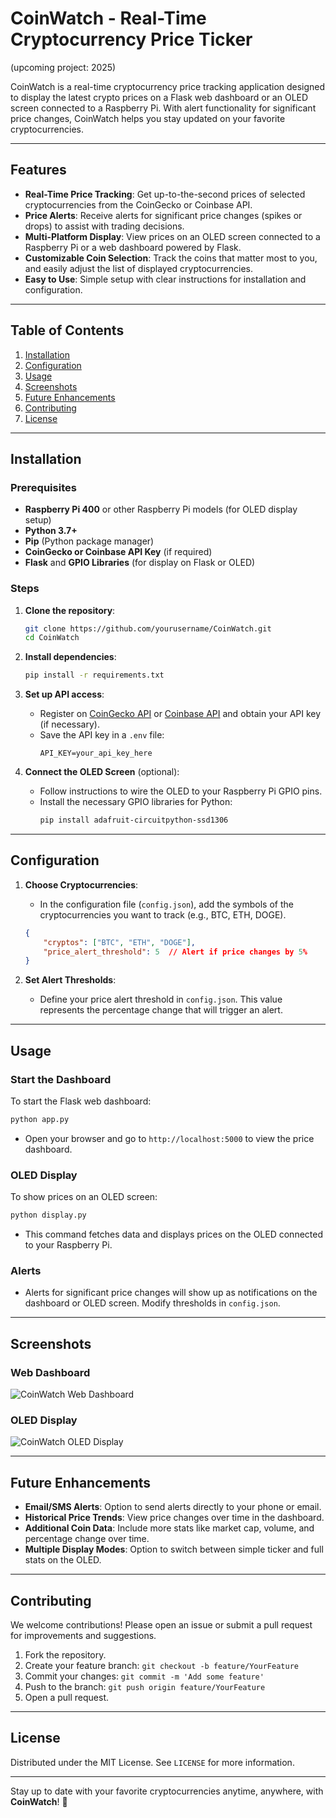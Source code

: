 # CoinWatch - Real-Time Cryptocurrency Price Ticker

(upcoming project: 2025)

CoinWatch is a real-time cryptocurrency price tracking application designed to display the latest crypto prices on a Flask web dashboard or an OLED screen connected to a Raspberry Pi. With alert functionality for significant price changes, CoinWatch helps you stay updated on your favorite cryptocurrencies.

---

## Features
- **Real-Time Price Tracking**: Get up-to-the-second prices of selected cryptocurrencies from the CoinGecko or Coinbase API.
- **Price Alerts**: Receive alerts for significant price changes (spikes or drops) to assist with trading decisions.
- **Multi-Platform Display**: View prices on an OLED screen connected to a Raspberry Pi or a web dashboard powered by Flask.
- **Customizable Coin Selection**: Track the coins that matter most to you, and easily adjust the list of displayed cryptocurrencies.
- **Easy to Use**: Simple setup with clear instructions for installation and configuration.

---

## Table of Contents
1. [Installation](#installation)
2. [Configuration](#configuration)
3. [Usage](#usage)
4. [Screenshots](#screenshots)
5. [Future Enhancements](#future-enhancements)
6. [Contributing](#contributing)
7. [License](#license)

---

## Installation

### Prerequisites
- **Raspberry Pi 400** or other Raspberry Pi models (for OLED display setup)
- **Python 3.7+**
- **Pip** (Python package manager)
- **CoinGecko or Coinbase API Key** (if required)
- **Flask** and **GPIO Libraries** (for display on Flask or OLED)

### Steps
1. **Clone the repository**:
   ```bash
   git clone https://github.com/yourusername/CoinWatch.git
   cd CoinWatch
   ```

2. **Install dependencies**:
   ```bash
   pip install -r requirements.txt
   ```

3. **Set up API access**:
   - Register on [CoinGecko API](https://www.coingecko.com/en/api) or [Coinbase API](https://www.coinbase.com/) and obtain your API key (if necessary).
   - Save the API key in a `.env` file:
     ```
     API_KEY=your_api_key_here
     ```

4. **Connect the OLED Screen** (optional):
   - Follow instructions to wire the OLED to your Raspberry Pi GPIO pins.
   - Install the necessary GPIO libraries for Python:
     ```bash
     pip install adafruit-circuitpython-ssd1306
     ```

---

## Configuration

1. **Choose Cryptocurrencies**:
   - In the configuration file (`config.json`), add the symbols of the cryptocurrencies you want to track (e.g., BTC, ETH, DOGE).
   
   ```json
   {
       "cryptos": ["BTC", "ETH", "DOGE"],
       "price_alert_threshold": 5  // Alert if price changes by 5%
   }
   ```

2. **Set Alert Thresholds**:
   - Define your price alert threshold in `config.json`. This value represents the percentage change that will trigger an alert.

---

## Usage

### Start the Dashboard
To start the Flask web dashboard:
```bash
python app.py
```
- Open your browser and go to `http://localhost:5000` to view the price dashboard.

### OLED Display
To show prices on an OLED screen:
```bash
python display.py
```
- This command fetches data and displays prices on the OLED connected to your Raspberry Pi.

### Alerts
- Alerts for significant price changes will show up as notifications on the dashboard or OLED screen. Modify thresholds in `config.json`.

---

## Screenshots

### Web Dashboard
![CoinWatch Web Dashboard](screenshots/dashboard.png)

### OLED Display
![CoinWatch OLED Display](screenshots/oled_display.png)

---

## Future Enhancements
- **Email/SMS Alerts**: Option to send alerts directly to your phone or email.
- **Historical Price Trends**: View price changes over time in the dashboard.
- **Additional Coin Data**: Include more stats like market cap, volume, and percentage change over time.
- **Multiple Display Modes**: Option to switch between simple ticker and full stats on the OLED.

---

## Contributing
We welcome contributions! Please open an issue or submit a pull request for improvements and suggestions.

1. Fork the repository.
2. Create your feature branch: `git checkout -b feature/YourFeature`
3. Commit your changes: `git commit -m 'Add some feature'`
4. Push to the branch: `git push origin feature/YourFeature`
5. Open a pull request.

---

## License
Distributed under the MIT License. See `LICENSE` for more information.

---

Stay up to date with your favorite cryptocurrencies anytime, anywhere, with **CoinWatch**! 🚀
```
